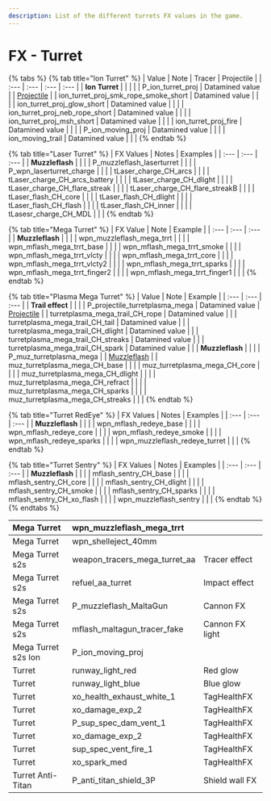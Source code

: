 ```yaml
---
description: List of the different turrets FX values in the game.
---
```


# FX - Turret

{% tabs %}
{% tab title="Ion Turret" %}
| Value | Note | Tracer | Projectile |
| :--- | :--- | :--- | :--- |
| **Ion Turret** |  |  |  |
| P\_ion\_turret\_proj | Datamined value |  | [Projectile](https://gfycat.com/shinydeadkingfisher) |
| ion\_turret\_proj\_smk\_rope\_smoke\_short | Datamined value |  |  |
| ion\_turret\_proj\_glow\_short | Datamined value |  |  |
| ion\_turret\_proj\_neb\_rope\_short | Datamined value |  |  |
| ion\_turret\_proj\_msh\_short | Datamined value |  |  |
| ion\_turret\_proj\_fire | Datamined value |  |  |
| P\_ion\_moving\_proj | Datamined value |  |  |
| ion\_moving\_trail | Datamined value |  |  |
{% endtab %}

{% tab title="Laser Turret" %}
| FX Values | Notes | Examples |
| :--- | :--- | :--- |
| **Muzzleflash** |  |  |
| P\_muzzleflash\_laserturret |  |  |
| P\_wpn\_laserturret\_charge |  |  |
| tLaser\_charge\_CH\_arcs |  |  |
| tLaser\_charge\_CH\_arcs\_battery |  |  |
| tLaser\_charge\_CH\_dlight |  |  |
| tLaser\_charge\_CH\_flare\_streak |  |  |
| tLaser\_charge\_CH\_flare\_streakB |  |  |
| tLaser\_flash\_CH\_core |  |  |
| tLaser\_flash\_CH\_dlight |  |  |
| tLaser\_flash\_CH\_flash |  |  |
| tLaser\_flash\_CH\_inner |  |  |
| tLasesr\_charge\_CH\_MDL |  |  |
{% endtab %}

{% tab title="Mega Turret" %}
| FX Value | Note | Example |
| :--- | :--- | :--- |
| **Muzzleflash** |  |  |
| wpn\_muzzleflash\_mega\_trrt |  |  |
| wpn\_mflash\_mega\_trrt\_base |  |  |
| wpn\_mflash\_mega\_trrt\_smoke |  |  |
| wpn\_mflash\_mega\_trrt\_vlcty |  |  |
| wpn\_mflash\_mega\_trrt\_core |  |  |
| wpn\_mflash\_mega\_trrt\_vlcty2 |  |  |
| wpn\_mflash\_mega\_trrt\_sparks |  |  |
| wpn\_mflash\_mega\_trrt\_finger2 |  |  |
| wpn\_mflash\_mega\_trrt\_finger1 |  |  |
{% endtab %}

{% tab title="Plasma Mega Turret" %}
| Value | Note | Example |
| :--- | :--- | :--- |
| **Trail effect** |  |  |
| P\_projectile\_turretplasma\_mega | Datamined value | [Projectile](https://gfycat.com/bitterhelpfulcamel) |
| turretplasma\_mega\_trail\_CH\_rope | Datamined value |  |
| turretplasma\_mega\_trail\_CH\_tail | Datamined value |  |
| turretplasma\_mega\_trail\_CH\_dlight | Datamined value |  |
| turretplasma\_mega\_trail\_CH\_streaks | Datamined value |  |
| turretplasma\_mega\_trail\_CH\_spark | Datamined value |  |
| **Muzzleflash** |  |  |
| P\_muz\_turretplasma\_mega |  | [Muzzleflash](https://gfycat.com/poshoilyadder) |
| muz\_turretplasma\_mega\_CH\_base |  |  |
| muz\_turretplasma\_mega\_CH\_core |  |  |
| muz\_turretplasma\_mega\_CH\_dlight |  |  |
| muz\_turretplasma\_mega\_CH\_refract |  |  |
| muz\_turretplasma\_mega\_CH\_sparks |  |  |
| muz\_turretplasma\_mega\_CH\_streaks |  |  |
{% endtab %}

{% tab title="Turret RedEye" %}
| FX Values | Notes | Examples |
| :--- | :--- | :--- |
| **Muzzleflash** |  |  |
| wpn\_mflash\_redeye\_base |  |  |
| wpn\_mflash\_redeye\_core |  |  |
| wpn\_mflash\_redeye\_smoke |  |  |
| wpn\_mflash\_redeye\_sparks |  |  |
| wpn\_muzzleflash\_redeye\_turret |  |  |
{% endtab %}

{% tab title="Turret Sentry" %}
| FX Values | Notes | Examples |
| :--- | :--- | :--- |
| **Muzzleflash** |  |  |
| mflash\_sentry\_CH\_base |  |  |
| mflash\_sentry\_CH\_core |  |  |
| mflash\_sentry\_CH\_dlight |  |  |
| mflash\_sentry\_CH\_smoke |  |  |
| mflash\_sentry\_CH\_sparks |  |  |
| mflash\_sentry\_CH\_xo\_flash |  |  |
| wpn\_muzzleflash\_sentry |  |  |
{% endtab %}
{% endtabs %}

| Mega Turret | wpn\_muzzleflash\_mega\_trrt |  |
| :--- | :--- | :--- |
| Mega Turret | wpn\_shelleject\_40mm |  |
| Mega Turret s2s | weapon\_tracers\_mega\_turret\_aa | Tracer effect |
| Mega Turret s2s | refuel\_aa\_turret | Impact effect |
| Mega Turret s2s | P\_muzzleflash\_MaltaGun | Cannon FX |
| Mega Turret s2s | mflash\_maltagun\_tracer\_fake | Cannon FX light |
| Mega Turret s2s Ion | P\_ion\_moving\_proj |  |
| Turret | runway\_light\_red | Red glow |
| Turret | runway\_light\_blue | Blue glow |
| Turret | xo\_health\_exhaust\_white\_1 | TagHealthFX |
| Turret | xo\_damage\_exp\_2 | TagHealthFX |
| Turret | P\_sup\_spec\_dam\_vent\_1 | TagHealthFX |
| Turret | xo\_damage\_exp\_2 | TagHealthFX |
| Turret | sup\_spec\_vent\_fire\_1 | TagHealthFX |
| Turret | xo\_spark\_med | TagHealthFX |
| Turret Anti-Titan | P\_anti\_titan\_shield\_3P | Shield wall FX |


